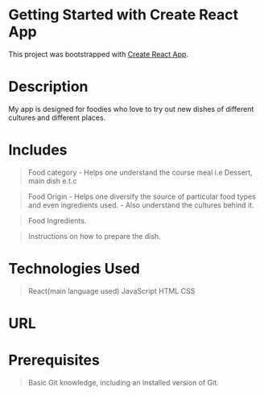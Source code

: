 # Getting Started with Create React App

This project was bootstrapped with [Create React App](https://github.com/facebook/create-react-app).

# Description

My app is designed for foodies who love to try out new dishes of different cultures and different places.

# Includes 

> Food category - Helps one understand the course meal i.e Dessert, main dish e.t.c

>Food Origin - Helps one diversify the source of particular food types and even ingredients used. 
             - Also understand the cultures behind it.

>Food Ingredients.

>Instructions on how to prepare the dish.

# Technologies Used

 >React(main language used)
 >JavaScript
 >HTML
 >CSS

# URL



# Prerequisites

>Basic Git knowledge, including an installed version of Git.



